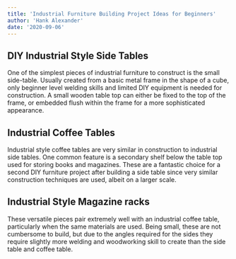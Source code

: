 ```yaml
---
title: 'Industrial Furniture Building Project Ideas for Beginners'
author: 'Hank Alexander'
date: '2020-09-06'
---
```


## DIY Industrial Style Side Tables
One of the simplest pieces of industrial furniture to construct is the small side-table. Usually created from a basic metal frame in the shape of a cube, only beginner level welding skills and limited DIY equipment is needed for construction. A small wooden table top can either be fixed to the top of the frame, or embedded flush within the frame for a more sophisticated appearance.

## Industrial Coffee Tables
Industrial style coffee tables are very similar in construction to industrial side tables. One common feature is a secondary shelf below the table top used for storing books and magazines. These are a fantastic choice for a second DIY furniture project after building a side table since very similar construction techniques are used, albeit on a larger scale.

## Industrial Style Magazine racks
These versatile pieces pair extremely well with an industrial coffee table, particularly when the same materials are used. Being small, these are not cumbersome to build, but due to the angles required for the sides they require slightly more welding and woodworking skill to create than the side table and coffee table.
